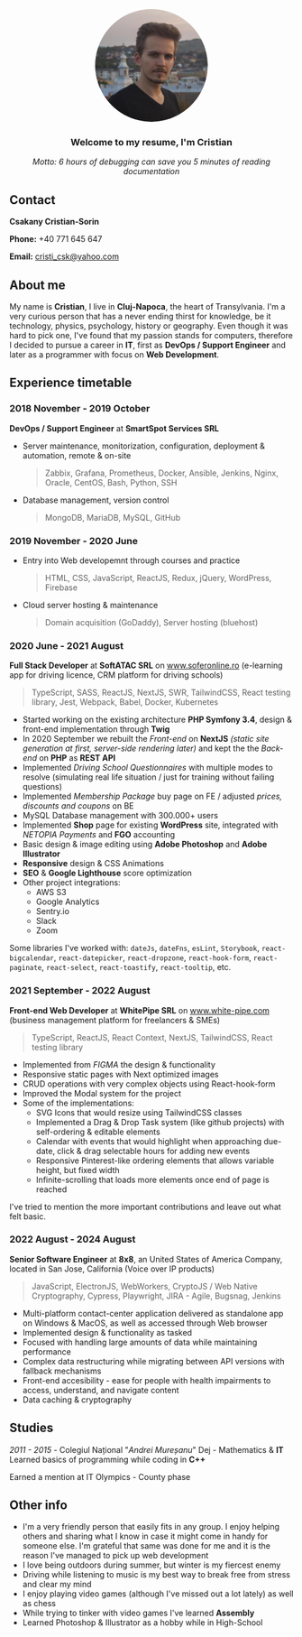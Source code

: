 <p align="center" color="gray">
  <img src="https://raw.githubusercontent.com/cristicsk/curriculum-vitae/main/public/me.png" height="auto" width="200" style="border-radius:50%">
</p>


<h3 align="center">
   Welcome to my resume, I'm Cristian
</h3>
<div align="center">
<em>
  Motto: 6 hours of debugging can save you 5 minutes of reading documentation
</em>
</div>

## Contact
**Csakany Cristian-Sorin**

**Phone:** +40 771 645 647

**Email:** cristi_csk@yahoo.com



## About me
My name is **Cristian**, I live in **Cluj-Napoca**, the heart of Transylvania. I'm a very curious person that has a never ending thirst for knowledge, be it technology, physics, psychology, history or geography. Even though it was hard to pick one, I've found that my passion stands for computers, therefore I decided to pursue a career in **IT**, first as **DevOps / Support Engineer** and later as a programmer with focus on **Web Development**.



## Experience timetable
### 2018 November - 2019 October 
**DevOps / Support Engineer** at **SmartSpot Services SRL**
- Server maintenance, monitorization, configuration, deployment & automation, remote & on-site
  > Zabbix, Grafana, Prometheus, Docker, Ansible, Jenkins, Nginx, Oracle, CentOS, Bash, Python, SSH
- Database management, version control
  > MongoDB, MariaDB, MySQL, GitHub

### 2019 November - 2020 June
- Entry into Web developemnt through courses and practice
  > HTML, CSS, JavaScript, ReactJS, Redux, jQuery, WordPress, Firebase
- Cloud server hosting & maintenance
  > Domain acquisition (GoDaddy), Server hosting (bluehost)

### 2020 June - 2021 August
**Full Stack Developer** at **SoftATAC SRL** on www.soferonline.ro (e-learning app for driving licence, CRM platform for driving schools)
> TypeScript, SASS, ReactJS, NextJS, SWR, TailwindCSS, React testing library, Jest, Webpack, Babel, Docker, Kubernetes
- Started working on the existing architecture **PHP Symfony 3.4**, design & front-end implementation through **Twig**
- In 2020 September we rebuilt the *Front-end* on **NextJS** *(static site generation at first, server-side rendering later)* and kept the the *Back-end* on **PHP** as **REST API** 
- Implemented *Driving School Questionnaires* with multiple modes to resolve (simulating real life situation / just for training without failing questions)
- Implemented *Membership Package* buy page on FE / adjusted *prices, discounts and coupons* on BE 
- MySQL Database management with 300.000+ users
- Implemented **Shop** page for existing **WordPress** site, integrated with *NETOPIA Payments* and **FGO** accounting
- Basic design & image editing using **Adobe Photoshop** and **Adobe Illustrator**
- **Responsive** design & CSS Animations
- **SEO** & **Google  Lighthouse** score optimization
- Other project integrations:
  - AWS S3 
  - Google Analytics
  - Sentry.io
  - Slack
  - Zoom
 
 
Some libraries I've worked with: `dateJs`, `dateFns`, `esLint`,  `Storybook`, `react-bigcalendar`, `react-datepicker`, `react-dropzone`, `react-hook-form`, `react-paginate`, `react-select`, `react-toastify`, `react-tooltip`, etc.
  
### 2021 September - 2022 August
**Front-end Web Developer** at **WhitePipe SRL** on www.white-pipe.com (business management platform for freelancers & SMEs)
> TypeScript, ReactJS, React Context, NextJS, TailwindCSS, React testing library 
- Implemented from *FIGMA* the design & functionality
- Responsive static pages with Next optimized images
- CRUD operations with very complex objects using React-hook-form
- Improved the Modal system for the project
- Some of the implementations:
  - SVG Icons that would resize using TailwindCSS classes
  - Implemented a Drag & Drop Task system (like github projects) with self-ordering & editable elements 
  - Calendar with events that would highlight when approaching due-date, click & drag selectable hours for adding new events
  - Responsive Pinterest-like ordering elements that allows variable height, but fixed width
  - Infinite-scrolling that loads more elements once end of page is reached
  
 I've tried to mention the more important contributions and leave out what felt basic.

### 2022 August - 2024 August
**Senior Software Engineer** at **8x8**, an United States of America Company, located in San Jose, California (Voice over IP products)
> JavaScript, ElectronJS, WebWorkers, CryptoJS / Web Native Cryptography, Cypress, Playwright, JIRA - Agile, Bugsnag, Jenkins
- Multi-platform contact-center application delivered as standalone app on Windows & MacOS, as well as accessed through Web browser
- Implemented design & functionality as tasked
- Focused with handling large amounts of data while maintaining performance
- Complex data restructuring while migrating between API versions with fallback mechanisms
- Front-end accesibility - ease for people with health impairments to access, understand, and navigate content
- Data caching & cryptography
 
 ## Studies
 *2011 - 2015* - Colegiul Național "*Andrei Mureșanu*" Dej - Mathematics & **IT**
 Learned basics of programming while coding in **C++**
 
 Earned a mention at IT Olympics - County phase
 
 ## Other info
 - I'm a very friendly person that easily fits in any group. I enjoy helping others and sharing what I know in case it might come in handy for someone else. I'm grateful that same was done for me and it is the reason I've managed to pick up web development
 - I love being outdoors during summer, but winter is my fiercest enemy
 - Driving while listening to music is my best way to break free from stress and clear my mind
 - I enjoy playing video games (although I've missed out a lot lately) as well as chess
 - While trying to tinker with video games I've learned **Assembly** 
 - Learned Photoshop & Illustrator as a hobby while in High-School
 

